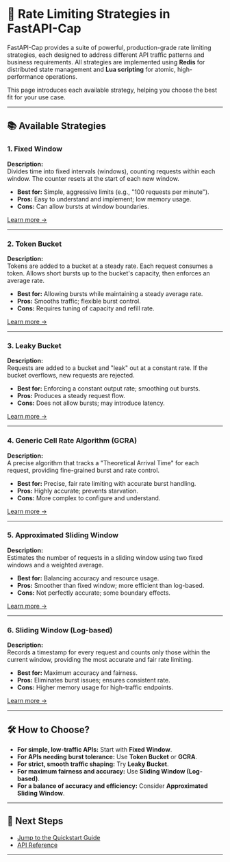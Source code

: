  # 🧩 Rate Limiting Strategies in FastAPI-Cap

FastAPI-Cap provides a suite of powerful, production-grade rate limiting strategies, each designed to address different API traffic patterns and business requirements. All strategies are implemented using **Redis** for distributed state management and **Lua scripting** for atomic, high-performance operations.

This page introduces each available strategy, helping you choose the best fit for your use case.

---

## 📚 Available Strategies

### 1. **Fixed Window**

**Description:**  
Divides time into fixed intervals (windows), counting requests within each window. The counter resets at the start of each new window.

- **Best for:** Simple, aggressive limits (e.g., "100 requests per minute").
- **Pros:** Easy to understand and implement; low memory usage.
- **Cons:** Can allow bursts at window boundaries.

[Learn more →](./fixed_window.md)

---

### 2. **Token Bucket**

**Description:**  
Tokens are added to a bucket at a steady rate. Each request consumes a token. Allows short bursts up to the bucket's capacity, then enforces an average rate.

- **Best for:** Allowing bursts while maintaining a steady average rate.
- **Pros:** Smooths traffic; flexible burst control.
- **Cons:** Requires tuning of capacity and refill rate.

[Learn more →](./token_bucket.md)

---

### 3. **Leaky Bucket**

**Description:**  
Requests are added to a bucket and "leak" out at a constant rate. If the bucket overflows, new requests are rejected.

- **Best for:** Enforcing a constant output rate; smoothing out bursts.
- **Pros:** Produces a steady request flow.
- **Cons:** Does not allow bursts; may introduce latency.

[Learn more →](./leaky_bucket.md)

---

### 4. **Generic Cell Rate Algorithm (GCRA)**

**Description:**  
A precise algorithm that tracks a "Theoretical Arrival Time" for each request, providing fine-grained burst and rate control.

- **Best for:** Precise, fair rate limiting with accurate burst handling.
- **Pros:** Highly accurate; prevents starvation.
- **Cons:** More complex to configure and understand.

[Learn more →](./gcra.md)

---

### 5. **Approximated Sliding Window**

**Description:**  
Estimates the number of requests in a sliding window using two fixed windows and a weighted average.

- **Best for:** Balancing accuracy and resource usage.
- **Pros:** Smoother than fixed window; more efficient than log-based.
- **Cons:** Not perfectly accurate; some boundary effects.

[Learn more →](./sliding_window.md)

---

### 6. **Sliding Window (Log-based)**

**Description:**  
Records a timestamp for every request and counts only those within the current window, providing the most accurate and fair rate limiting.

- **Best for:** Maximum accuracy and fairness.
- **Pros:** Eliminates burst issues; ensures consistent rate.
- **Cons:** Higher memory usage for high-traffic endpoints.

[Learn more →](./sliding_window_log.md)

---

## 🛠️ How to Choose?

- **For simple, low-traffic APIs:** Start with **Fixed Window**.
- **For APIs needing burst tolerance:** Use **Token Bucket** or **GCRA**.
- **For strict, smooth traffic shaping:** Try **Leaky Bucket**.
- **For maximum fairness and accuracy:** Use **Sliding Window (Log-based)**.
- **For a balance of accuracy and efficiency:** Consider **Approximated Sliding Window**.

---

## 📖 Next Steps

- [Jump to the Quickstart Guide](../quickstart.md)
- [API Reference](../api.md)
---
